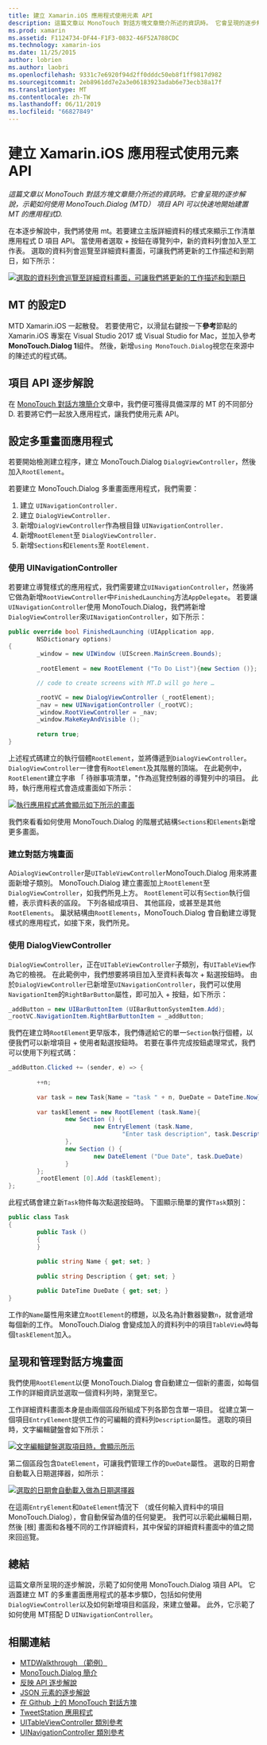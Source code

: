 ```yaml
---
title: 建立 Xamarin.iOS 應用程式使用元素 API
description: 這篇文章以 MonoTouch 對話方塊文章簡介所述的資訊時。 它會呈現的逐步解說，示範如何使用 MonoTouch.Dialog (MTD） 項目 API 可以快速地開始建置 MT 的應用程式D.
ms.prod: xamarin
ms.assetid: F1124734-DF44-F1F3-0832-46F52A788CDC
ms.technology: xamarin-ios
ms.date: 11/25/2015
author: lobrien
ms.author: laobri
ms.openlocfilehash: 9331c7e6920f94d2ff0dddc50eb8f1ff9817d982
ms.sourcegitcommit: 2eb8961dd7e2a3e06183923adab6e73ecb38a17f
ms.translationtype: MT
ms.contentlocale: zh-TW
ms.lasthandoff: 06/11/2019
ms.locfileid: "66827849"
---
```

# <a name="creating-a-xamarinios-application-using-the-elements-api"></a>建立 Xamarin.iOS 應用程式使用元素 API

_這篇文章以 MonoTouch 對話方塊文章簡介所述的資訊時。它會呈現的逐步解說，示範如何使用 MonoTouch.Dialog (MTD） 項目 API 可以快速地開始建置 MT 的應用程式D._

在本逐步解說中，我們將使用 mt。若要建立主版詳細資料的樣式來顯示工作清單應用程式 D 項目 API。 當使用者選取<span class="ui"> + </span>按鈕在導覽列中，新的資料列會加入至工作表。 選取的資料列會巡覽至詳細資料畫面，可讓我們將更新的工作描述和到期日，如下所示：

 [![](elements-api-walkthrough-images/01-task-list-app.png "選取的資料列會巡覽至詳細資料畫面，可讓我們將更新的工作描述和到期日")](elements-api-walkthrough-images/01-task-list-app.png#lightbox)

 ## <a name="setting-up-mtd"></a>MT 的設定D

MTD Xamarin.iOS 一起散發。 若要使用它，以滑鼠右鍵按一下**參考**節點的 Xamarin.iOS 專案在 Visual Studio 2017 或 Visual Studio for Mac，並加入參考**MonoTouch.Dialog 1**組件。 然後，新增`using MonoTouch.Dialog`視您在來源中的陳述式的程式碼。

## <a name="elements-api-walkthrough"></a>項目 API 逐步解說

在  [MonoTouch 對話方塊簡介](~/ios/user-interface/monotouch.dialog/index.md)文章中，我們便可獲得具備深厚的 MT 的不同部分D. 若要將它們一起放入應用程式，讓我們使用元素 API。

## <a name="setting-up-the-multi-screen-application"></a>設定多重畫面應用程式

若要開始檢測建立程序，建立 MonoTouch.Dialog `DialogViewController`，然後加入`RootElement`。

若要建立 MonoTouch.Dialog 多重畫面應用程式，我們需要：

1.  建立 `UINavigationController.`
1.  建立 `DialogViewController.`
1.  新增`DialogViewController`作為根目錄  `UINavigationController.` 
1.  新增`RootElement`至  `DialogViewController.`
1.  新增`Sections`和`Elements`至  `RootElement.` 

### <a name="using-a-uinavigationcontroller"></a>使用 UINavigationController

若要建立導覽樣式的應用程式，我們需要建立`UINavigationController`，然後將它做為新增`RootViewController`中`FinishedLaunching`方法`AppDelegate`。 若要讓`UINavigationController`使用 MonoTouch.Dialog，我們將新增`DialogViewController`來`UINavigationController`，如下所示：

```csharp
public override bool FinishedLaunching (UIApplication app, 
        NSDictionary options)
{
        _window = new UIWindow (UIScreen.MainScreen.Bounds);
            
        _rootElement = new RootElement ("To Do List"){new Section ()};

        // code to create screens with MT.D will go here …

        _rootVC = new DialogViewController (_rootElement);
        _nav = new UINavigationController (_rootVC);
        _window.RootViewController = _nav;
        _window.MakeKeyAndVisible ();
            
        return true;
}
```

上述程式碼建立的執行個體`RootElement`，並將傳遞到`DialogViewController`。 `DialogViewController`一律會有`RootElement`及其階層的頂端。 在此範例中，`RootElement`建立字串 「 待辦事項清單，"作為巡覽控制器的導覽列中的項目。 此時，執行應用程式會造成畫面如下所示：

 [![](elements-api-walkthrough-images/02-to-do-list-screen-.png "執行應用程式將會顯示如下所示的畫面")](elements-api-walkthrough-images/02-to-do-list-screen-.png#lightbox)

我們來看看如何使用 MonoTouch.Dialog 的階層式結構`Sections`和`Elements`新增更多畫面。

### <a name="creating-the-dialog-screens"></a>建立對話方塊畫面

A`DialogViewController`是`UITableViewController`MonoTouch.Dialog 用來將畫面新增子類別。 MonoTouch.Dialog 建立畫面加上`RootElement`至`DialogViewController`，如我們所見上方。 `RootElement`可以有`Section`執行個體，表示資料表的區段。
下列各組成項目、 其他區段，或甚至是其他`RootElements`。 巢狀結構由`RootElements`，MonoTouch.Dialog 會自動建立導覽樣式的應用程式，如接下來，我們所見。

### <a name="using-dialogviewcontroller"></a>使用 DialogViewController

`DialogViewController`，正在`UITableViewController`子類別，有`UITableView`作為它的檢視。 在此範例中，我們想要將項目加入至資料表每次<span class="ui"> + </span>點選按鈕時。 由於`DialogViewController`已新增至`UINavigationController`，我們可以使用`NavigationItem`的`RightBarButton`屬性，即可加入<span class="ui"> + </span>按鈕，如下所示：

```csharp
_addButton = new UIBarButtonItem (UIBarButtonSystemItem.Add);
_rootVC.NavigationItem.RightBarButtonItem = _addButton;
```

我們在建立時`RootElement`更早版本，我們傳遞給它的單一`Section`執行個體，以便我們可以新增項目<span class="ui"> + </span>使用者點選按鈕時。 若要在事件完成按鈕處理常式，我們可以使用下列程式碼：

```csharp
_addButton.Clicked += (sender, e) => {
                
        ++n;
                
        var task = new Task{Name = "task " + n, DueDate = DateTime.Now};
                
        var taskElement = new RootElement (task.Name){
                new Section () {
                        new EntryElement (task.Name, 
                                "Enter task description", task.Description)
                },
                new Section () {
                        new DateElement ("Due Date", task.DueDate)
                }
        };
        _rootElement [0].Add (taskElement);
};
```

此程式碼會建立新`Task`物件每次點選按鈕時。 下圖顯示簡單的實作`Task`類別：

```csharp
public class Task
{   
        public Task ()
        {
        }
        
        public string Name { get; set; }
        
        public string Description { get; set; }

        public DateTime DueDate { get; set; }
}
```

工作的`Name`屬性用來建立`RootElement`的標題，以及名為計數器變數`n`，就會遞增每個新的工作。 MonoTouch.Dialog 會變成加入的資料列中的項目`TableView`時每個`taskElement`加入。

## <a name="presenting-and-managing-dialog-screens"></a>呈現和管理對話方塊畫面

我們使用`RootElement`以便 MonoTouch.Dialog 會自動建立一個新的畫面，如每個工作的詳細資訊並選取一個資料列時，瀏覽至它。

工作詳細資料畫面本身是由兩個區段所組成下列各節包含單一項目。 從建立第一個項目`EntryElement`提供工作的可編輯的資料列`Description`屬性。 選取的項目時，文字編輯鍵盤會如下所示：

 [![](elements-api-walkthrough-images/03-create-task.png "文字編輯鍵盤選取項目時，會顯示所示")](elements-api-walkthrough-images/03-create-task.png#lightbox)

第二個區段包含`DateElement`，可讓我們管理工作的`DueDate`屬性。 選取的日期會自動載入日期選擇器，如所示：

 [![](elements-api-walkthrough-images/04-date-picker.png "選取的日期會自動載入做為日期選擇器")](elements-api-walkthrough-images/04-date-picker.png#lightbox)

在這兩`EntryElement`和`DateElement`情況下 （或任何輸入資料中的項目 MonoTouch.Dialog），會自動保留為值的任何變更。 我們可以示範此編輯日期，然後 [根] 畫面和各種不同的工作詳細資料，其中保留的詳細資料畫面中的值之間來回巡覽。

## <a name="summary"></a>總結

這篇文章所呈現的逐步解說，示範了如何使用 MonoTouch.Dialog 項目 API。 它涵蓋建立 MT 的多重畫面應用程式的基本步驟D，包括如何使用`DialogViewController`以及如何新增項目和區段，來建立螢幕。 此外，它示範了如何使用 MT搭配 D `UINavigationController`。

## <a name="related-links"></a>相關連結

- [MTDWalkthrough （範例）](https://developer.xamarin.com/samples/monotouch/MTDWalkthrough/)
- [MonoTouch.Dialog 簡介](~/ios/user-interface/monotouch.dialog/index.md)
- [反映 API 逐步解說](~/ios/user-interface/monotouch.dialog/reflection-api-walkthrough.md)
- [JSON 元素的逐步解說](~/ios/user-interface/monotouch.dialog/json-element-walkthrough.md)
- [在 Github 上的 MonoTouch 對話方塊](https://github.com/migueldeicaza/MonoTouch.Dialog)
- [TweetStation 應用程式](https://github.com/migueldeicaza/TweetStation)
- [UITableViewController 類別參考](https://developer.apple.com/library/ios/#DOCUMENTATION/UIKit/Reference/UITableViewController_Class/Reference/Reference.html)
- [UINavigationController 類別參考](https://developer.apple.com/library/ios/#documentation/UIKit/Reference/UINavigationController_Class/Reference/Reference.html)
